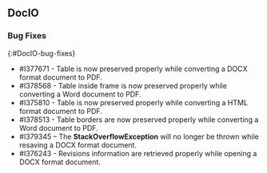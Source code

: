 ## DocIO

### Bug Fixes
{:#DocIO-bug-fixes}

* \#I377671 - Table is now preserved properly while converting a DOCX format document to PDF.
* \#I378568 - Table inside frame is now preserved properly while converting a Word document to PDF.
* \#I375810 - Table is now preserved properly while converting a HTML format document to PDF.
* \#I378513 - Table borders are now preserved properly while converting a Word document to PDF.
* \#I379345 – The **StackOverflowException** will no longer be thrown while resaving a DOCX format document.
* \#I376243 - Revisions information are retrieved properly while opening a DOCX format document.
